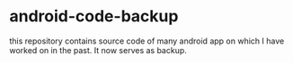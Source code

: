 # android-code-backup
this repository contains source code of many android app on which I have worked on in the past. It now serves as backup.
